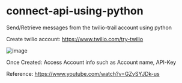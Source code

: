 # connect-api-using-python
Send/Retrieve messages from the twilio-trail account using python

Create twilio account: https://www.twilio.com/try-twilio

![image](https://user-images.githubusercontent.com/84145744/169691597-1cb4d95b-b4c2-4eba-bf2e-12787fd8df23.png)

Once Created: Access Account info such as Account name, API-Key

Reference: https://www.youtube.com/watch?v=GZvSYJDk-us

